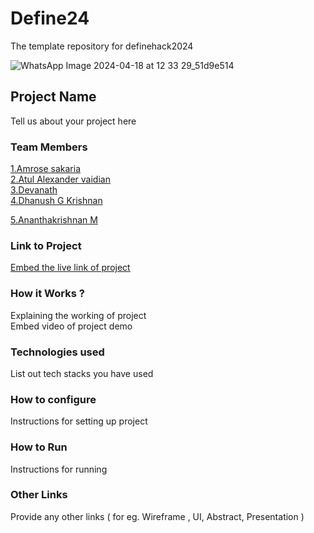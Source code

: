 # Define24
The template repository for definehack2024

![WhatsApp Image 2024-04-18 at 12 33 29_51d9e514](https://github.com/Definehack/Define24/assets/79042374/4d6c229a-5048-4ac9-bba6-c0e835e22097)

## Project Name
Tell us about your project here

### Team Members
[1.Amrose sakaria](AMROSE-SAKARIA)   
[2.Atul Alexander vaidian](AtulAV7)   
[3.Devanath](Devanath2003)   
[4.Dhanush G Krishnan](Dhanushgk)

[5.Ananthakrishnan M](ananthakrishnanm1) 

### Link to Project
[Embed the live link of project](https://enrootdefine.netlify.app/)

### How it Works ?
Explaining the working of project  
Embed video of project demo

### Technologies used
List out tech stacks you have used

### How to configure
Instructions for setting up project

### How to Run
Instructions for running

### Other Links
Provide any other links ( for eg. Wireframe , UI, Abstract, Presentation )
